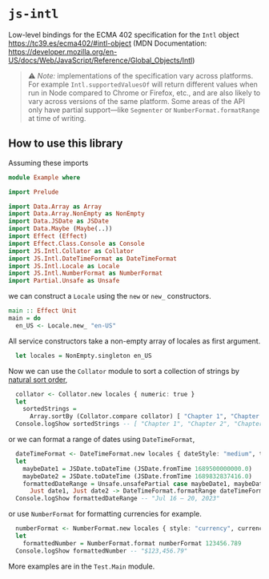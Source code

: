 <!-- This file was generated using `script/generate-readme.sh` -->

# `js-intl`

Low-level bindings for the ECMA 402 specification for the `Intl` object https://tc39.es/ecma402/#intl-object (MDN Documentation: https://developer.mozilla.org/en-US/docs/Web/JavaScript/Reference/Global_Objects/Intl)

> :warning: _Note:_ implementations of the specification vary across platforms. For example `Intl.supportedValuesOf` will return different values when run in Node compared to Chrome or Firefox, etc., and are also likely to vary across versions of the same platform. Some areas of the API only have partial support—like `Segmenter` or `NumberFormat.formatRange` at time of writing.

## How to use this library


Assuming these imports

```purs
module Example where

import Prelude

import Data.Array as Array
import Data.Array.NonEmpty as NonEmpty
import Data.JSDate as JSDate
import Data.Maybe (Maybe(..))
import Effect (Effect)
import Effect.Class.Console as Console
import JS.Intl.Collator as Collator
import JS.Intl.DateTimeFormat as DateTimeFormat
import JS.Intl.Locale as Locale
import JS.Intl.NumberFormat as NumberFormat
import Partial.Unsafe as Unsafe

```

we can construct a `Locale` using the `new` or `new_` constructors.

```purs
main :: Effect Unit
main = do
  en_US <- Locale.new_ "en-US"
```

All service constructors take a non-empty array of locales as first argument.

```purs
  let locales = NonEmpty.singleton en_US
```

Now we can use the `Collator` module to sort a collection of strings by [natural sort order](https://en.wikipedia.org/wiki/Natural_sort_order),

```purs
  collator <- Collator.new locales { numeric: true }
  let
    sortedStrings =
      Array.sortBy (Collator.compare collator) [ "Chapter 1", "Chapter 11", "Chapter 2" ]
  Console.logShow sortedStrings -- [ "Chapter 1", "Chapter 2", "Chapter 11" ]
```

or we can format a range of dates using `DateTimeFormat`,

```purs
  dateTimeFormat <- DateTimeFormat.new locales { dateStyle: "medium", timeZone: "UTC" }
  let
    maybeDate1 = JSDate.toDateTime (JSDate.fromTime 1689500000000.0)
    maybeDate2 = JSDate.toDateTime (JSDate.fromTime 1689832837416.0)
    formattedDateRange = Unsafe.unsafePartial case maybeDate1, maybeDate2 of
      Just date1, Just date2 -> DateTimeFormat.formatRange dateTimeFormat date1 date2
  Console.logShow formattedDateRange -- "Jul 16 – 20, 2023"
```

or use `NumberFormat` for formatting currencies for example.

```purs
  numberFormat <- NumberFormat.new locales { style: "currency", currency: "USD" }
  let
    formattedNumber = NumberFormat.format numberFormat 123456.789
  Console.logShow formattedNumber -- "$123,456.79"
```


More examples are in the `Test.Main` module.

